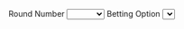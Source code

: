  <FormControl className={classes.formControl} onChange={handleChange}>
          <InputLabel htmlFor="grouped-native-select1">Round Number</InputLabel>
          <Select native defaultValue="" id="grouped-native-select1">
            <option aria-label="None" value="" />
            <optgroup label="Beginner Level">
              <option value={1}>1</option>
              <option value={10}>10</option>
            </optgroup>
            <optgroup label="Advanced Level">
              <option value={500}>500</option>
              <option value={1000}>1000</option>
            </optgroup>
          </Select>
        </FormControl>
        <FormControl className={classes.formControl} onChange={handleChange}>
          <InputLabel htmlFor="grouped-native-select2">
            Betting Option
          </InputLabel>
          <Select defaultValue="" id="grouped-native-select2">
            <MenuItem value="">
              <em>None</em>
            </MenuItem>
            <ListSubheader>Simple Option</ListSubheader>
            <MenuItem value={"big"}>Big</MenuItem>
            <MenuItem value={"small"}>Small</MenuItem>
            <ListSubheader>Complex Option</ListSubheader>
            <MenuItem value={"bigEven"}>Big Even</MenuItem>
            <MenuItem value={"bigOdd"}>Big Odd</MenuItem>
          </Select>
        </FormControl>